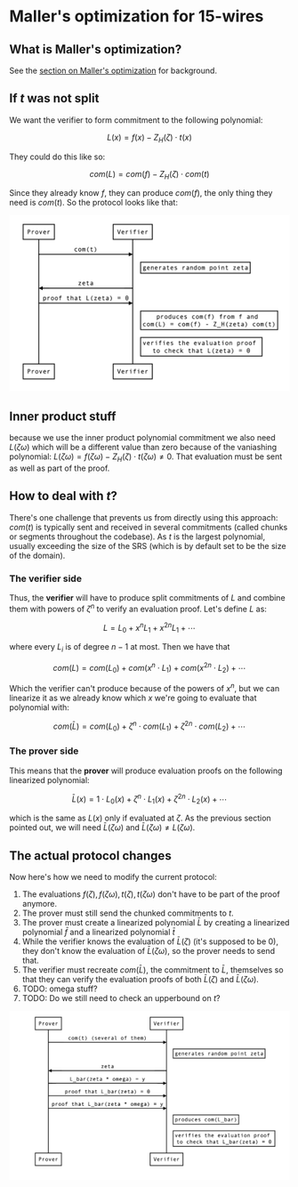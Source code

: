# Maller's optimization for 15-wires

## What is Maller's optimization?

See the [section on Maller's optimization](maller.md) for background.

## If $t$ was not split

We want the verifier to form commitment to the following polynomial:

$$
L(x) = f(x) - Z_H(\zeta) \cdot t(x)
$$

They could do this like so:

$$
com(L) = com(f) - Z_H(\zeta) \cdot com(t)
$$

Since they already know $f$, they can produce $com(f)$, the only thing they need is $com(t)$. So the protocol looks like that:

![maller 15 1](/img/maller_15_1.png)

<!--
```sequence
Prover->Verifier: com(t)
Note right of Verifier: generates random point zeta
Verifier->Prover: zeta
Prover->Verifier: proof that L(zeta) = 0
Note right of Verifier: produces com(f) from f and \n com(L) = com(f) - Z_H(zeta) com(t)
Note right of Verifier: verifies the evaluation proof \n to check that L(zeta) = 0
```
-->

## Inner product stuff

because we use the inner product polynomial commitment we also need $L(\zeta \omega)$ which will be a different value than zero because of the vaniashing polynomial: $L(\zeta \omega) = f(\zeta \omega) - Z_H(\zeta) \cdot t(\zeta \omega) \neq 0$. That evaluation must be sent as well as part of the proof.

## How to deal with $t$?

There's one challenge that prevents us from directly using this approach: $com(t)$ is typically sent and received in several commitments (called chunks or segments throughout the codebase). As $t$ is the largest polynomial, usually exceeding the size of the SRS (which is by default set to be the size of the domain).

### The verifier side

Thus, the **verifier** will have to produce split commitments of $L$ and combine them with powers of $\zeta^n$ to verify an evaluation proof. Let's define $L$ as:

$$
L = L_0 + x^n L_1 + x^{2n} L_1 + \cdots
$$

where every $L_i$ is of degree $n-1$ at most.
Then we have that 

$$
com(L) = com(L_0) + com(x^n \cdot L_1) + com(x^{2n} \cdot L_2) + \cdots
$$

Which the verifier can't produce because of the powers of $x^n$, but we can linearize it as we already know which $x$ we're going to evaluate that polynomial with:

$$
com(\bar L) = com(L_0) + \zeta^n \cdot com(L_1) + \zeta^{2n} \cdot com(L_2) + \cdots
$$

### The prover side

This means that the **prover** will produce evaluation proofs on the following linearized polynomial:

$$
\bar L(x) = 1 \cdot L_0(x) + \zeta^n \cdot L_1(x) + \zeta^{2n} \cdot L_2(x) + \cdots
$$

which is the same as $L(x)$ only if evaluated at $\zeta$. As the previous section pointed out, we will need $\bar L(\zeta \omega)$ and $\bar L(\zeta \omega) \neq L(\zeta \omega)$.

## The actual protocol changes

Now here's how we need to modify the current protocol:

1. The evaluations $f(\zeta), f(\zeta \omega), t(\zeta), t(\zeta \omega)$ don't have to be part of the proof anymore.
2. The prover must still send the chunked commitments to $t$.
3. The prover must create a linearized polynomial $\bar L$ by creating a linearized polynomial $\bar f$ and a linearized polynomial $\bar t$
4. While the verifier knows the evaluation of $\bar L(\zeta)$ (it's supposed to be $0$), they don't know the evaluation of $\bar L(\zeta \omega)$, so the prover needs to send that.
5. The verifier must recreate $com(\bar L)$, the commitment to $\bar L$, themselves so that they can verify the evaluation proofs of both $\bar L(\zeta)$ and $\bar L(\zeta\omega)$.
6. TODO: omega stuff?
7. TODO: Do we still need to check an upperbound on $t$?

![maller 15 2](/img/maller_15_2.png)
<!--
```sequence
Prover->Verifier: com(t) (several of them)
Note right of Verifier: generates random point zeta
Verifier->Prover: zeta
Prover->Verifier: L_bar(zeta * omega) = y
Prover->Verifier: proof that L_bar(zeta) = 0 
Prover->Verifier: proof that L_bar(zeta * omega) = y 
Note right of Verifier: produces com(L_bar)
Note right of Verifier: verifies the evaluation proof \n to check that L_bar(zeta) = 0
```
-->
